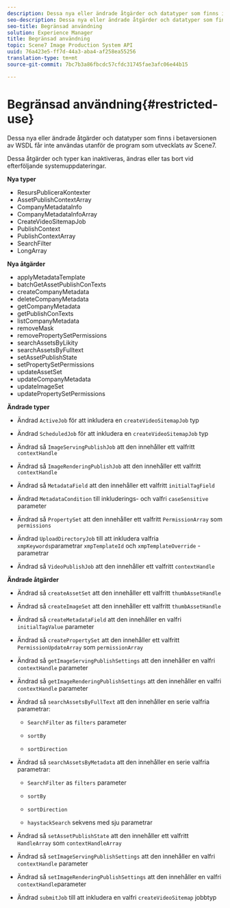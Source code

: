 ```yaml
---
description: Dessa nya eller ändrade åtgärder och datatyper som finns i betaversionen av WSDL får inte användas utanför de program som utvecklats av Scene7.
seo-description: Dessa nya eller ändrade åtgärder och datatyper som finns i betaversionen av WSDL får inte användas utanför de program som utvecklats av Scene7.
seo-title: Begränsad användning
solution: Experience Manager
title: Begränsad användning
topic: Scene7 Image Production System API
uuid: 76a423e5-ff7d-44a3-aba4-af258ea55256
translation-type: tm+mt
source-git-commit: 7bc7b3a86fbcdc57cfdc31745fae3afc06e44b15

---
```



# Begränsad användning{#restricted-use}

Dessa nya eller ändrade åtgärder och datatyper som finns i betaversionen av WSDL får inte användas utanför de program som utvecklats av Scene7.

Dessa åtgärder och typer kan inaktiveras, ändras eller tas bort vid efterföljande systemuppdateringar.

**Nya typer**

* ResursPubliceraKontexter
* AssetPublishContextArray
* CompanyMetadataInfo
* CompanyMetadataInfoArray
* CreateVideoSitemapJob
* PublishContext
* PublishContextArray
* SearchFilter
* LongArray

**Nya åtgärder**

* applyMetadataTemplate
* batchGetAssetPublishConTexts
* createCompanyMetadata
* deleteCompanyMetadata
* getCompanyMetadata
* getPublishConTexts
* listCompanyMetadata
* removeMask
* removePropertySetPermissions
* searchAssetsByLikity
* searchAssetsByFulltext
* setAssetPublishState
* setPropertySetPermissions
* updateAssetSet
* updateCompanyMetadata
* updateImageSet
* updatePropertySetPermissions

**Ändrade typer**

* Ändrad `ActiveJob` för att inkludera en `createVideoSitemapJob` typ

* Ändrad `ScheduledJob` för att inkludera en `createVideoSitemapJob` typ

* Ändrad så `ImageServingPublishJob` att den innehåller ett valfritt `contextHandle`

* Ändrad så `ImageRenderingPublishJob` att den innehåller ett valfritt `contextHandle`

* Ändrad så `MetadataField` att den innehåller ett valfritt `initialTagField`

* Ändrad `MetadataCondition` till inkluderings- och valfri `caseSensitive` parameter

* Ändrad så `PropertySet` att den innehåller ett valfritt `PermissionArray` som `permissions`

* Ändrad `UploadDirectoryJob` till att inkludera valfria `xmpKeywords`parametrar `xmpTemplateId` och `xmpTemplateOverride` -parametrar

* Ändrad så `VideoPublishJob` att den innehåller ett valfritt `contextHandle`

**Ändrade åtgärder**

* Ändrad så `createAssetSet` att den innehåller ett valfritt `thumbAssetHandle`

* Ändrad så `createImageSet` att den innehåller ett valfritt `thumbAssetHandle`

* Ändrad så `createMetadataField` att den innehåller en valfri `initialTagValue` parameter

* Ändrad så `createPropertySet` att den innehåller ett valfritt `PermissionUpdateArray` som `permissionArray`

* Ändrad så `getImageServingPublishSettings` att den innehåller en valfri `contextHandle` parameter

* Ändrad så `getImageRenderingPublishSettings` att den innehåller en valfri `contextHandle` parameter

* Ändrad så `searchAssetsByFullText` att den innehåller en serie valfria parametrar:

   * `SearchFilter` as `filters` parameter

   * `sortBy`
   * `sortDirection`

* Ändrad så `searchAssetsByMetadata` att den innehåller en serie valfria parametrar:

   * `SearchFilter` as `filters` parameter

   * `sortBy`
   * `sortDirection`
   * `haystackSearch` sekvens med sju parametrar

* Ändrad så `setAssetPublishState` att den innehåller ett valfritt `HandleArray` som `contextHandleArray`

* Ändrad så `setImageServingPublishSettings` att den innehåller en valfri `contextHandle` parameter

* Ändrad så `setImageRenderingPublishSettings` att den innehåller en valfri `contextHandle`parameter

* Ändrad `submitJob` till att inkludera en valfri `createVideoSitemap` jobbtyp

